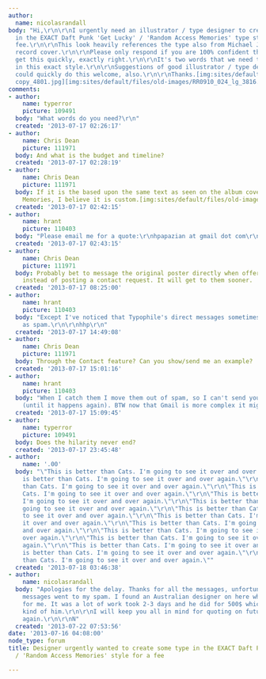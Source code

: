 ```yaml
---
author:
  name: nicolasrandall
body: "Hi,\r\n\r\nI urgently need an illustrator / type designer to create some type
  in the EXACT Daft Punk 'Get Lucky' / 'Random Access Memories' type style for a reasonable
  fee.\r\n\r\nThis look heavily references the type also from Michael Jackson's 'Thriller'
  record cover.\r\n\r\nPlease only respond if you are 100% confident that you can
  get this quickly, exactly right.\r\n\r\nIt's two words that we need to be illustrated,
  in this exact style.\r\n\r\nSuggestions of good illustrator / type designers who
  could quickly do this welcome, also.\r\n\r\nThanks.[img:sites/default/files/old-images/daft-punk-get-lucky-remix_6412.jpg][img:sites/default/files/old-images/Daft-Punk-Random-Access-Memories
  copy_4801.jpg][img:sites/default/files/old-images/RR0910_024_lg_3816.jpeg]"
comments:
- author:
    name: typerror
    picture: 109491
  body: "What words do you need?\r\n"
  created: '2013-07-17 02:26:17'
- author:
    name: Chris Dean
    picture: 111971
  body: And what is the budget and timeline?
  created: '2013-07-17 02:28:19'
- author:
    name: Chris Dean
    picture: 111971
  body: If it is the based upon the same text as seen on the album cover Random Access
    Memories, I believe it is custom.[img:sites/default/files/old-images/DPRAM_4804.jpg]
  created: '2013-07-17 02:42:15'
- author:
    name: hrant
    picture: 110403
  body: "Please email me for a quote:\r\nhpapazian at gmail dot com\r\n\r\nhhp\r\n"
  created: '2013-07-17 02:43:15'
- author:
    name: Chris Dean
    picture: 111971
  body: Probably bet to message the original poster directly when offering a quote,
    instead of posting a contact request. It will get to them sooner.
  created: '2013-07-17 08:25:00'
- author:
    name: hrant
    picture: 110403
  body: "Except I've noticed that Typophile's direct messages sometimes get flagged
    as spam.\r\n\r\nhhp\r\n"
  created: '2013-07-17 14:49:08'
- author:
    name: Chris Dean
    picture: 111971
  body: Through the Contact feature? Can you show/send me an example?
  created: '2013-07-17 15:01:16'
- author:
    name: hrant
    picture: 110403
  body: "When I catch them I move them out of spam, so I can't send you an example
    (until it happens again). BTW now that Gmail is more complex it might behave differently.\r\n\r\nhhp\r\n"
  created: '2013-07-17 15:09:45'
- author:
    name: typerror
    picture: 109491
  body: Does the hilarity never end?
  created: '2013-07-17 23:45:48'
- author:
    name: '.00'
  body: "\"This is better than Cats. I'm going to see it over and over again.\"\r\n\"This
    is better than Cats. I'm going to see it over and over again.\"\r\n\"This is better
    than Cats. I'm going to see it over and over again.\"\r\n\"This is better than
    Cats. I'm going to see it over and over again.\"\r\n\"This is better than Cats.
    I'm going to see it over and over again.\"\r\n\"This is better than Cats. I'm
    going to see it over and over again.\"\r\n\"This is better than Cats. I'm going
    to see it over and over again.\"\r\n\"This is better than Cats. I'm going to see
    it over and over again.\"\r\n\"This is better than Cats. I'm going to see it over
    and over again.\"\r\n\"This is better than Cats. I'm going to see it over and
    over again.\"\r\n\"This is better than Cats. I'm going to see it over and over
    again.\"\r\n\"This is better than Cats. I'm going to see it over and over again.\"\r\n\"This
    is better than Cats. I'm going to see it over and over again.\"\r\n\"This is better
    than Cats. I'm going to see it over and over again.\""
  created: '2013-07-18 03:46:38'
- author:
    name: nicolasrandall
  body: "Apologies for the delay. Thanks for all the messages, unfortunately personal
    messages went to my spam. I found an Australian designer on here who did the job
    for me. It was a lot of work took 2-3 days and he did for 500$ which was very
    kind of him.\r\n\r\nI will keep you all in mind for quoting on future jobs.\r\n\r\nThanks
    again.\r\n\r\nN"
  created: '2013-07-22 07:53:56'
date: '2013-07-16 04:08:00'
node_type: forum
title: Designer urgently wanted to create some type in the EXACT Daft Punk 'Get Lucky'
  / 'Random Access Memories' style for a fee

---
```

